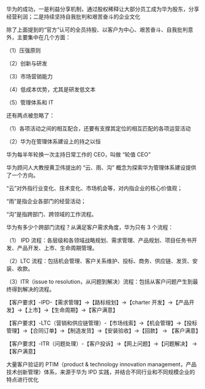 华为的成功，一是利益分享机制，通过股权稀释让大部分员工成为华为股东，分享经营利润；二是持续坚持自我批判和艰苦奋斗的企业文化

除了上面提到的“官方”认可的全员持股、以客户为中心、艰苦奋斗、自我批判意外，主要集中在几个方面：

（1）压强原则

（2）创新与研发

（3）市场营销能力

（4）低成本优势，尤其是研发低文本

（5）管理体系和 IT

还有两点被忽略了：

（1）各项活动之间的相互配合，还要有支撑其定位的相互匹配的各项运营活动

（2）华为在管理体系建设上的持之以恒

华为每半年轮换一次主持日常工作的 CEO，叫做 “轮值 CEO”

华为顾问人大教授黄卫伟提出的 “云、雨、沟” 概念为探索华为管理体系建设提供了一个方向。

“云”对外指行业变化、技术变化、市场机会等，对内指企业的核心价值观；

“雨”是指企业各部门的经营活动；

“沟”是指跨部门、跨领域的工作流程。

华为有多少个跨部门流程？从满足客户需求角度，华为只有 3 个流程：

（1） IPD 流程：各层级和各领域战略规划、需求管理、产品规划、项目任务书开发、产品开发、上市、生命周期管理。

（2）LTC 流程：包括机会管理、客户关系维护、投标、商务、供应链、发货、安装、收款。

（3）ITR（issue to resolution，从问题到解决）流程：包括从客户问题产生到最终得到解决的流程。

【客户要求】-IPD-【需求管理】->【路标规划】->【charter 开发】->【产品开发】->【上市】->【生命周期】->【客户满意】

【客户要求】-LTC（营销和供应链管理）-【市场线索】->【机会管理】->【投标管理】->【合同订单】->【制造发货】->【安装验收】->【回款】 -> 【客户满意】

【客户要求】-ITR（问题处理）-【客户投诉】->【网上问题】->【问题解决】 -> 【客户满意】

大量客户验证的 PTIM（product & technology innovation management，产品技术创新管理）体系，来源于华为 IPD 实践，并结合不同行业和不同规模企业的特点进行优化